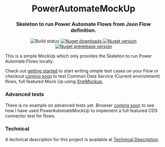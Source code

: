 <h1 align="center">PowerAutomateMockUp</h1>
<h3 align="center">Skeleton to run Power Automate Flows from Json Flow definition.</h3>
<p align="center">
    <img alt="Build status" src="https://github.com/thygesteffensen/FlowRunner/workflows/Build/badge.svg?branch=master">
    <a href="https://www.nuget.org/packages/PowerAutomateMockUp/">
        <img alt="Nuget downloads" src="https://img.shields.io/nuget/dt/PowerAutomateMockUp">
    </a>
    <a href="https://www.nuget.org/packages/PowerAutomateMockUp/">
        <img alt="Nuget version" src="https://img.shields.io/nuget/v/PowerAutomateMockUp">
    </a>
    <a href="https://www.nuget.org/packages/PowerAutomateMockUp/">
        <img alt="Nuget prerelease version" src="https://img.shields.io/nuget/vpre/PowerAutomateMockUp">
    </a>
</p>

This is a simple MockUp which only provides the Skeleton to run Power Automate Flows locally.

Check out [getting started](gettingStarted.md) to start writing simple test cases on your Flow or checkout [coming soon](comingSoon.md) to test Common Data Service (Current environment) flows, full featured Mock Up using [XrmMockup](https://github.com/delegateas/XrmMockup),

### Advanced tests

There is no example on advanced tests yet. Browser [coming soon](comingSoon.md) to see how I have used PowerAutomateMockUp to implement a full featured CDS connector test for flows.

### Technical

A technical description for this project is available at [Technical Description](technical.md).